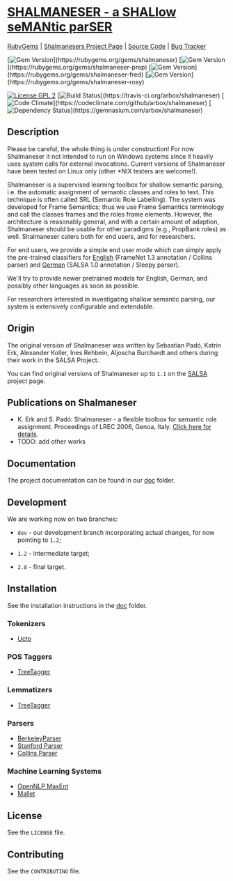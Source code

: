 # [SHALMANESER - a SHALlow seMANtic parSER](http://www.coli.uni-saarland.de/projects/salsa/shal/)

[RubyGems](http://rubygems.org/gems/shalmaneser) |
[Shalmanesers Project Page](http://bu.chsta.be/projects/shalmaneser/) |
[Source Code](https://github.com/arbox/shalmaneser) |
[Bug Tracker](https://github.com/arbox/shalmaneser/issues)


[![Gem Version](https://img.shields.io/gem/v/shalmaneser.svg")](https://rubygems.org/gems/shalmaneser)
[![Gem Version](https://img.shields.io/gem/v/frprep.svg")](https://rubygems.org/gems/shalmaneser-prep)
[![Gem Version](https://img.shields.io/gem/v/fred.svg")](https://rubygems.org/gems/shalmaneser-fred)
[![Gem Version](https://img.shields.io/gem/v/rosy.svg")](https://rubygems.org/gems/shalmaneser-rosy)


[![License GPL 2](http://img.shields.io/badge/License-GPL%202-green.svg)](http://www.gnu.org/licenses/gpl-2.0.txt)
[![Build Status](https://img.shields.io/travis/arbox/shalmaneser.svg?branch=1.2")](https://travis-ci.org/arbox/shalmaneser)
[![Code Climate](https://img.shields.io/codeclimate/github/arbox/shalmaneser.svg")](https://codeclimate.com/github/arbox/shalmaneser)
[![Dependency Status](https://img.shields.io/gemnasium/arbox/shalmaneser.svg")](https://gemnasium.com/arbox/shalmaneser)

## Description

Please be careful, the whole thing is under construction! For now Shalmaneser it not intended to run on Windows systems since it heavily uses system calls for external invocations.
Current versions of Shalmaneser have been tested on Linux only (other *NIX testers are welcome!).

Shalmaneser is a supervised learning toolbox for shallow semantic parsing, i.e. the automatic assignment of semantic classes and roles to text. This technique is often called SRL (Semantic Role Labelling). The system was developed for Frame Semantics; thus we use Frame Semantics terminology and call the classes frames and the roles frame elements. However, the architecture is reasonably general, and with a certain amount of adaption, Shalmaneser should be usable for other paradigms (e.g., PropBank roles) as well. Shalmaneser caters both for end users, and for researchers.

For end users, we provide a simple end user mode which can simply apply the pre-trained classifiers
for [English](http://www.coli.uni-saarland.de/projects/salsa/shal/index.php?nav=download) (FrameNet 1.3 annotation / Collins parser)
and [German](http://www.coli.uni-saarland.de/projects/salsa/shal/index.php?nav=download) (SALSA 1.0 annotation / Sleepy parser).

We'll try to provide newer pretrained models for English, German, and possibly other languages as soon as possible.

For researchers interested in investigating shallow semantic parsing, our system is extensively configurable and extendable.

## Origin

The original version of Shalmaneser was written by Sebastian Padó, Katrin Erk, Alexander Koller, Ines Rehbein, Aljoscha Burchardt and others during their work in the SALSA Project.

You can find original versions of Shalmaneser up to ``1.1`` on the [SALSA](http://www.coli.uni-saarland.de/projects/salsa/shal/) project page.

## Publications on Shalmaneser

- K. Erk and S. Padó: Shalmaneser - a flexible toolbox for semantic role assignment. Proceedings of LREC 2006, Genoa, Italy. [Click here for details](http://www.nlpado.de/~sebastian/pub/papers/lrec06_erk.pdf).
- TODO: add other works

## Documentation

The project documentation can be found in our [doc](https://github.com/arbox/shalmaneser/blob/1.2/doc/index.md) folder.

## Development

We are working now on two branches:

- ``dev`` - our development branch incorporating actual changes, for now pointing to ``1.2``;

- ``1.2`` - intermediate target;

- ``2.0`` - final target.

## Installation

See the installation instructions in the [doc](https://github.com/arbox/shalmaneser/blob/1.2/doc/index.md#installation) folder.

### Tokenizers

- [Ucto](http://ilk.uvt.nl/ucto/)

### POS Taggers

- [TreeTagger](http://www.cis.uni-muenchen.de/~schmid/tools/TreeTagger/)

### Lemmatizers

- [TreeTagger](http://www.cis.uni-muenchen.de/~schmid/tools/TreeTagger/)

### Parsers

- [BerkeleyParser](https://code.google.com/p/berkeleyparser/downloads/list)
- [Stanford Parser](http://nlp.stanford.edu/software/lex-parser.shtml)
- [Collins Parser](http://www.cs.columbia.edu/~mcollins/code.html)

### Machine Learning Systems

- [OpenNLP MaxEnt](http://sourceforge.net/projects/maxent/files/Maxent/2.4.0/)
- [Mallet](http://mallet.cs.umass.edu/index.php)

## License

See the `LICENSE` file.

## Contributing

See the `CONTRIBUTING` file.
